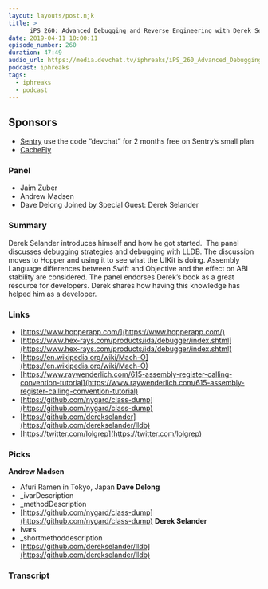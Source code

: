 ```yaml
---
layout: layouts/post.njk
title: >
      iPS 260: Advanced Debugging and Reverse Engineering with Derek Selander
date: 2019-04-11 10:00:11
episode_number: 260
duration: 47:49
audio_url: https://media.devchat.tv/iphreaks/iPS_260_Advanced_Debugging_and_Reverse_Engineering_with_Derek_Selander.mp3
podcast: iphreaks
tags: 
  - iphreaks
  - podcast
---
```


## **Sponsors**

- [Sentry](https://sentry.io/) use the code “devchat” for 2 months free on Sentry’s small plan
- [CacheFly](https://www.cachefly.com/)

### **Panel**

- Jaim Zuber
- Andrew Madsen
- Dave Delong
Joined by Special Guest: Derek Selander
### **Summary**
Derek Selander introduces himself and how he got started. &nbsp;The panel discusses debugging strategies and debugging with LLDB. The discussion moves to Hopper and using it to see what the UIKit is doing. Assembly Language differences between Swift and Objective and the effect on ABI stability are considered. The panel endorses Derek’s book as a great resource for developers. Derek shares how having this knowledge has helped him as a developer. 
### **Links**

- [https://www.hopperapp.com/](https://www.hopperapp.com/)
- [https://www.hex-rays.com/products/ida/debugger/index.shtml](https://www.hex-rays.com/products/ida/debugger/index.shtml)
- [https://en.wikipedia.org/wiki/Mach-O](https://en.wikipedia.org/wiki/Mach-O)
- [https://www.raywenderlich.com/615-assembly-register-calling-convention-tutorial](https://www.raywenderlich.com/615-assembly-register-calling-convention-tutorial)
- [https://github.com/nygard/class-dump](https://github.com/nygard/class-dump)
- [https://github.com/derekselander](https://github.com/derekselander/lldb)
- [https://twitter.com/lolgrep](https://twitter.com/lolgrep)

### **Picks**
 **Andrew Madsen**
- Afuri Ramen in Tokyo, Japan
**Dave Delong**
- \_ivarDescription
- \_methodDescription
- [https://github.com/nygard/class-dump](https://github.com/nygard/class-dump)
**Derek Selander**
- Ivars
- \_shortmethoddescription
- [https://github.com/derekselander/lldb](https://github.com/derekselander/lldb)


### Transcript


